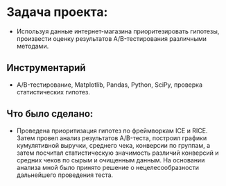 # Задача проекта:  
* Используя данные интернет-магазина приоритезировать гипотезы, произвести оценку результатов A/B-тестирования различными методами.

## Инструментарий
* A/B-тестирование, Matplotlib, Pandas, Python, SciPy, проверка статистических гипотез.

## Что было сделано:
* Проведена приоритизация гипотез по фреймворкам ICE и RICE. Затем провел анализ результатов A/B-теста, построил графики кумулятивной выручки, среднего чека, конверсии по группам, а затем посчитал статистическую значимость различий конверсий и средних чеков по сырым и очищенным данным. На основании анализа мной было принято решение о нецелесообразности дальнейшего проведения теста.
